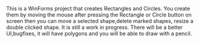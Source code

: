 This is a WinForms project that creates Rectangles and Circles.
You create them by moving the mouse after pressing the Rectangle
or Circle button on screen then you can move a selected shape,delete marked shapes,
resize a double clicked shape. It is still a work in progress.
There will be a better UI,bugfixes, it will have polygons and you will be able to draw with a pencil.
  
